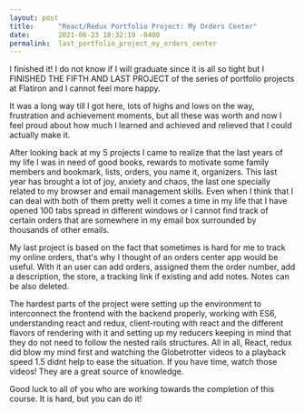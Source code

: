 ```yaml
---
layout: post
title:      "React/Redux Portfolio Project: My Orders Center"
date:       2021-06-23 18:32:19 -0400
permalink:  last_portfolio_project_my_orders_center
---
```


I finished it! I do not know if I will graduate since it is all so tight but I FINISHED THE FIFTH AND LAST PROJECT of the series of portfolio projects at Flatiron and I cannot feel more happy. 

It was a long way till I got here, lots of highs and lows on the way, frustration and achievement moments, but all these was worth and now I feel proud about how much I learned and achieved and relieved that I could actually make it.

After looking back at my 5 projects I came to realize that the last years of my life I was in need of good books, rewards to motivate some family members and bookmark, lists, orders, you name it,  organizers. This last year has brought a lot of joy, anxiety and chaos, the last one specially related to my browser and email management skills. Even when I think that I can deal with both of them pretty well it comes a time in my life that I have opened 100 tabs spread in different windows or I cannot find track of certain orders that are somewhere in my email box surrounded by thousands of other emails. 

My last project is based on the fact that sometimes is hard for me to track my online orders, that's why I thought of an orders center app would be useful. With it an user can add orders, assigned them the order number, add a description, the store, a tracking link if existing and add notes. Notes can be also deleted.

The hardest parts of the project were setting up the environment to interconnect the frontend with the backend properly, working with ES6, understanding react and redux,  client-routing with react and the different flavors of rendering with it and setting up my reducers keeping in mind that they do not need to follow the nested rails structures. All in all, React, redux did blow my mind first and watching the Globetrotter videos to a playback speed 1.5 didnt help to ease the situation. If you have time, watch those videos! They are a great source of knowledge.

Good luck to all of you who are working towards the completion of this course. It is hard, but you can do it!






